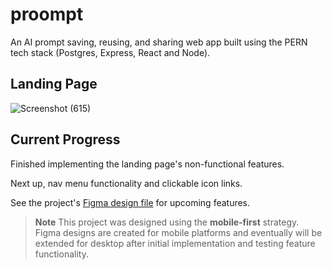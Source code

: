 # proompt
An AI prompt saving, reusing, and sharing web app built using the PERN tech stack (Postgres, Express, React and Node). 

## Landing Page
![Screenshot (615)](https://github.com/owencooke/proompt/assets/90405643/35e9e553-abcd-4b96-ba44-38ed09a81105)

## Current Progress
Finished implementing the landing page's non-functional features.

Next up, nav menu functionality and clickable icon links.

See the project's [Figma design file](https://www.figma.com/file/yAReOYpwFXfgAT1j23mwOr/proompt?type=design&node-id=3%3A6&mode=design&t=JxQhzeXlr1peugGr-1) for upcoming features.
> **Note**
> This project was designed using the **mobile-first** strategy. Figma designs are created for mobile platforms and eventually will be extended for desktop after initial implementation and testing feature functionality. 
